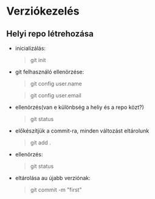 # Verziókezelés

## Helyi repo létrehozása

- inicializálás:
    > git init
- git felhasználó ellenörzése:
    > git config user.name

    > git config user.email
- ellenörzés(van e különbség a heliy és a repo közt?)
    > git status
- előkészítjük a commit-ra, minden változást eltárolunk
    > git add .
- ellenörzés:
    >git status
- eltárolása au újabb verziónak:
    > git commit -m "first"